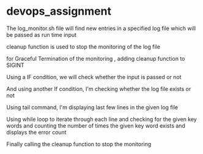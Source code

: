 # devops_assignment
The log_monitor.sh file will find new entries in a specified log file which will be passed as run time input

cleanup function is used to stop the monitoring of the log file

for Graceful Termination of the monitoring , adding cleanup function to SIGINT

Using a IF condition, we will check whether the input is passed or not

And using another If condition, I'm checking whether the log file exists or not

Using tail command, I'm displaying last few lines in the given log file

Using while loop to iterate through each line and checking for the given key words and counting the number of times the given key word exists and displays the error count

Finally calling the cleanup function to stop the monitoring
